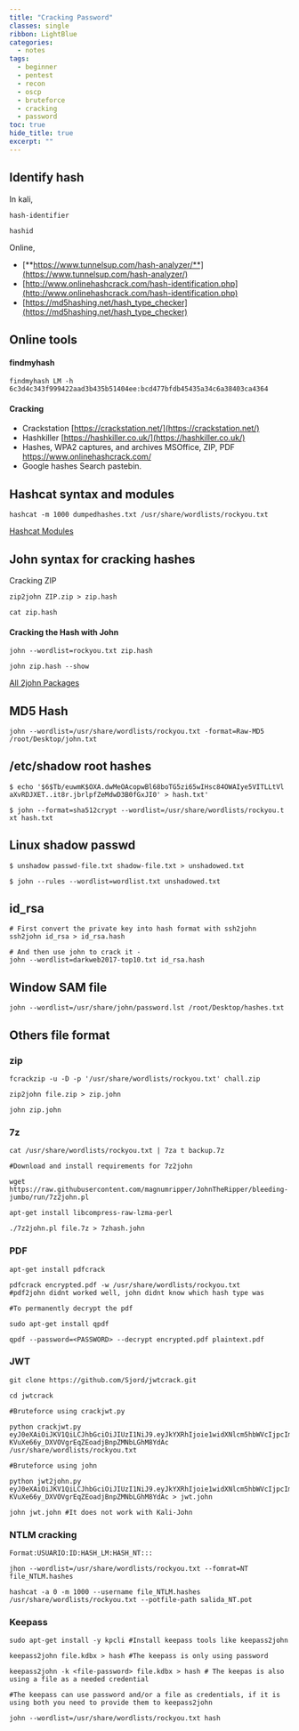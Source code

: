 ```yaml
---
title: "Cracking Password"
classes: single
ribbon: LightBlue
categories:
  - notes
tags:
  - beginner
  - pentest
  - recon
  - oscp
  - bruteforce
  - cracking
  - password
toc: true
hide_title: true
excerpt: ""
---
```


## Identify hash

In kali,

```
hash-identifier
```

```
hashid
```

Online,

- [**https://www.tunnelsup.com/hash-analyzer/**](https://www.tunnelsup.com/hash-analyzer/)
- [http://www.onlinehashcrack.com/hash-identification.php](http://www.onlinehashcrack.com/hash-identification.php)
- [https://md5hashing.net/hash_type_checker](https://md5hashing.net/hash_type_checker)

## Online tools

#### findmyhash

```
findmyhash LM -h 6c3d4c343f999422aad3b435b51404ee:bcd477bfdb45435a34c6a38403ca4364
```

#### Cracking

- Crackstation [https://crackstation.net/](https://crackstation.net/)
- Hashkiller [https://hashkiller.co.uk/](https://hashkiller.co.uk/)
- Hashes, WPA2 captures, and archives MSOffice, ZIP, PDF [<https://www.onlinehashcrack.com/>](https://www.onlinehashcrack.com/)
- Google hashes Search pastebin.

## Hashcat syntax and modules

```
hashcat -m 1000 dumpedhashes.txt /usr/share/wordlists/rockyou.txt
```
[Hashcat Modules](https://hashcat.net/wiki/doku.php?id=example_hashes)

## John syntax for cracking hashes

Cracking ZIP

```
zip2john ZIP.zip > zip.hash
```
```
cat zip.hash 
```

#### Cracking the Hash with John

```
john --wordlist=rockyou.txt zip.hash
```
```
john zip.hash --show
```

[All 2john Packages](https://www.kali.org/tools/john/)
## MD5 Hash

```
john --wordlist=/usr/share/wordlists/rockyou.txt -format=Raw-MD5 /root/Desktop/john.txt
```

## /etc/shadow root hashes

```
$ echo '$6$Tb/euwmK$OXA.dwMeOAcopwBl68boTG5zi65wIHsc84OWAIye5VITLLtVl aXvRDJXET..it8r.jbrlpfZeMdwD3B0fGxJI0' > hash.txt'

$ john --format=sha512crypt --wordlist=/usr/share/wordlists/rockyou.t xt hash.txt
```

## Linux shadow passwd

```
$ unshadow passwd-file.txt shadow-file.txt > unshadowed.txt

$ john --rules --wordlist=wordlist.txt unshadowed.txt
```

## id_rsa

```
# First convert the private key into hash format with ssh2john
ssh2john id_rsa > id_rsa.hash

# And then use john to crack it -
john --wordlist=darkweb2017-top10.txt id_rsa.hash
```

## Window SAM file

```
john --wordlist=/usr/share/john/password.lst /root/Desktop/hashes.txt
```

## Others file format

### zip

```
fcrackzip -u -D -p '/usr/share/wordlists/rockyou.txt' chall.zip
```

```
zip2john file.zip > zip.john

john zip.john
```

### 7z

```
cat /usr/share/wordlists/rockyou.txt | 7za t backup.7z
```

```
#Download and install requirements for 7z2john

wget https://raw.githubusercontent.com/magnumripper/JohnTheRipper/bleeding-jumbo/run/7z2john.pl

apt-get install libcompress-raw-lzma-perl

./7z2john.pl file.7z > 7zhash.john
```

### PDF

```
apt-get install pdfcrack

pdfcrack encrypted.pdf -w /usr/share/wordlists/rockyou.txt
#pdf2john didnt worked well, john didnt know which hash type was
```

```
#To permanently decrypt the pdf

sudo apt-get install qpdf

qpdf --password=<PASSWORD> --decrypt encrypted.pdf plaintext.pdf
```

### JWT

```
git clone https://github.com/Sjord/jwtcrack.git

cd jwtcrack
```

```
#Bruteforce using crackjwt.py

python crackjwt.py eyJ0eXAiOiJKV1QiLCJhbGciOiJIUzI1NiJ9.eyJkYXRhIjoie1widXNlcm5hbWVcIjpcImFkbWluXCIsXCJyb2xlXCI6XCJhZG1pblwifSJ9.8R-KVuXe66y_DXVOVgrEqZEoadjBnpZMNbLGhM8YdAc /usr/share/wordlists/rockyou.txt
```

```
#Bruteforce using john

python jwt2john.py eyJ0eXAiOiJKV1QiLCJhbGciOiJIUzI1NiJ9.eyJkYXRhIjoie1widXNlcm5hbWVcIjpcImFkbWluXCIsXCJyb2xlXCI6XCJhZG1pblwifSJ9.8R-KVuXe66y_DXVOVgrEqZEoadjBnpZMNbLGhM8YdAc > jwt.john

john jwt.john #It does not work with Kali-John
```

### NTLM cracking

```
Format:USUARIO:ID:HASH_LM:HASH_NT:::

jhon --wordlist=/usr/share/wordlists/rockyou.txt --fomrat=NT file_NTLM.hashes

hashcat -a 0 -m 1000 --username file_NTLM.hashes /usr/share/wordlists/rockyou.txt --potfile-path salida_NT.pot
```

### Keepass

```
sudo apt-get install -y kpcli #Install keepass tools like keepass2john

keepass2john file.kdbx > hash #The keepass is only using password

keepass2john -k <file-password> file.kdbx > hash # The keepas is also using a file as a needed credential
```

```
#The keepass can use password and/or a file as credentials, if it is using both you need to provide them to keepass2john

john --wordlist=/usr/share/wordlists/rockyou.txt hash
```